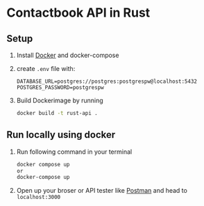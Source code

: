 # Contactbook API in Rust

## Setup

1. Install [Docker](https://docker.com) and docker-compose
2. create `.env` file with:

    ``` env
    DATABASE_URL=postgres://postgres:postgrespw@localhost:5432
    POSTGRES_PASSWORD=postgrespw
    ```

3. Build Dockerimage by running

    ```bash
    docker build -t rust-api .
    ```

## Run locally using docker

1. Run following command in your terminal

    ```bash
    docker compose up 
    or
    docker-compose up 
    ```

2. Open up your broser or API tester like [Postman](https://postman.com) and head to `localhost:3000`
